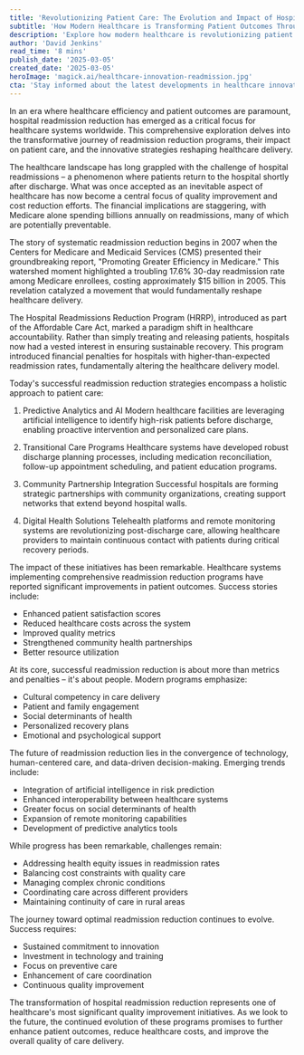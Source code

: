 ```yaml
---
title: 'Revolutionizing Patient Care: The Evolution and Impact of Hospital Readmission Reduction'
subtitle: 'How Modern Healthcare is Transforming Patient Outcomes Through Innovative Readmission Prevention'
description: 'Explore how modern healthcare is revolutionizing patient care through innovative readmission reduction programs. From AI-driven predictive analytics to comprehensive transitional care, discover the strategies reshaping healthcare delivery and improving patient outcomes.'
author: 'David Jenkins'
read_time: '8 mins'
publish_date: '2025-03-05'
created_date: '2025-03-05'
heroImage: 'magick.ai/healthcare-innovation-readmission.jpg'
cta: 'Stay informed about the latest developments in healthcare innovation and patient care. Follow us on LinkedIn for expert insights and analysis from healthcare leaders transforming the industry.'
---
```


In an era where healthcare efficiency and patient outcomes are paramount, hospital readmission reduction has emerged as a critical focus for healthcare systems worldwide. This comprehensive exploration delves into the transformative journey of readmission reduction programs, their impact on patient care, and the innovative strategies reshaping healthcare delivery.

The healthcare landscape has long grappled with the challenge of hospital readmissions – a phenomenon where patients return to the hospital shortly after discharge. What was once accepted as an inevitable aspect of healthcare has now become a central focus of quality improvement and cost reduction efforts. The financial implications are staggering, with Medicare alone spending billions annually on readmissions, many of which are potentially preventable.

The story of systematic readmission reduction begins in 2007 when the Centers for Medicare and Medicaid Services (CMS) presented their groundbreaking report, "Promoting Greater Efficiency in Medicare." This watershed moment highlighted a troubling 17.6% 30-day readmission rate among Medicare enrollees, costing approximately $15 billion in 2005. This revelation catalyzed a movement that would fundamentally reshape healthcare delivery.

The Hospital Readmissions Reduction Program (HRRP), introduced as part of the Affordable Care Act, marked a paradigm shift in healthcare accountability. Rather than simply treating and releasing patients, hospitals now had a vested interest in ensuring sustainable recovery. This program introduced financial penalties for hospitals with higher-than-expected readmission rates, fundamentally altering the healthcare delivery model.

Today's successful readmission reduction strategies encompass a holistic approach to patient care:

1. Predictive Analytics and AI
   Modern healthcare facilities are leveraging artificial intelligence to identify high-risk patients before discharge, enabling proactive intervention and personalized care plans.

2. Transitional Care Programs
   Healthcare systems have developed robust discharge planning processes, including medication reconciliation, follow-up appointment scheduling, and patient education programs.

3. Community Partnership Integration
   Successful hospitals are forming strategic partnerships with community organizations, creating support networks that extend beyond hospital walls.

4. Digital Health Solutions
   Telehealth platforms and remote monitoring systems are revolutionizing post-discharge care, allowing healthcare providers to maintain continuous contact with patients during critical recovery periods.

The impact of these initiatives has been remarkable. Healthcare systems implementing comprehensive readmission reduction programs have reported significant improvements in patient outcomes. Success stories include:

- Enhanced patient satisfaction scores
- Reduced healthcare costs across the system
- Improved quality metrics
- Strengthened community health partnerships
- Better resource utilization

At its core, successful readmission reduction is about more than metrics and penalties – it's about people. Modern programs emphasize:

- Cultural competency in care delivery
- Patient and family engagement
- Social determinants of health
- Personalized recovery plans
- Emotional and psychological support

The future of readmission reduction lies in the convergence of technology, human-centered care, and data-driven decision-making. Emerging trends include:

- Integration of artificial intelligence in risk prediction
- Enhanced interoperability between healthcare systems
- Greater focus on social determinants of health
- Expansion of remote monitoring capabilities
- Development of predictive analytics tools

While progress has been remarkable, challenges remain:

- Addressing health equity issues in readmission rates
- Balancing cost constraints with quality care
- Managing complex chronic conditions
- Coordinating care across different providers
- Maintaining continuity of care in rural areas

The journey toward optimal readmission reduction continues to evolve. Success requires:

- Sustained commitment to innovation
- Investment in technology and training
- Focus on preventive care
- Enhancement of care coordination
- Continuous quality improvement

The transformation of hospital readmission reduction represents one of healthcare's most significant quality improvement initiatives. As we look to the future, the continued evolution of these programs promises to further enhance patient outcomes, reduce healthcare costs, and improve the overall quality of care delivery.